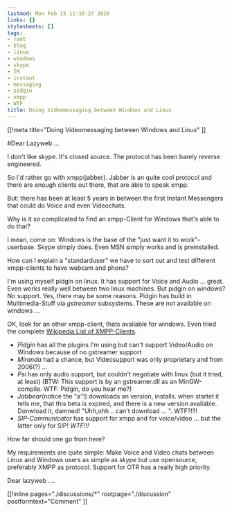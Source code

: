 ```yaml
---
lastmod: Mon Feb 15 11:16:27 2010
links: {}
stylesheets: []
tags:
- rant
- blog
- linux
- windows
- skype
- IM
- instant
- messaging
- pidgin
- xmpp
- WTF
title: Doing Videomessaging between Windows and Linux
---
```

[[!meta title="Doing Videomessaging between Windows and Linux" ]]

#Dear Lazyweb ...

I don't like skype. It's closed source. The protocol has been barely reverse engineered.

So I'd rather go with xmpp(jabber). Jabber is an quite cool protocol and there  are enough clients out there, that are able to speak xmpp.

But: there has been at least 5 years in between the first Instant Messengers that could do Voice and even Videochats.

Why is it so complicated to find an xmpp-Client for Windows that's able to do that?  

I mean, come on: Windows is the base of the "just want it to work"-userbase. Skype simply does. Even MSN simply works and is preinstalled.

How can I explain a "standarduser" we have to sort out and test different xmpp-clients to have webcam and phone?

I'm using myself pidgin on linux. It has support for Voice and Audio ... great. Even works really well between two linux machines. 
But pidgin on windows? No support. Yes, there may be some reasons. Pidgin has build in Multimedia-Stuff via *gstreamer* subsystems. These are not available on windows ...

OK, look for an other xmpp-client, thats available for windows. Even tried the complete [Wikipedia List of XMPP-Clients](http://en.wikipedia.org/wiki/List_of_XMPP_client_software). 

- *Pidgin* has all the plugins I'm using but can't support Video/Audio on Windows because of no gstreamer support
- *Miranda* had a chance, but Videosupport was only proprietary and from 2006(?) ... 
- *Psi* has only audio support, but couldn't negotiate with linux (but it tried, at least) (BTW: This support is by an gstreamer.dll as an MinGW-compile. WTF: Pidgin, do you hear me?)
- *Jabbear*(notice the "a"!) downloads an version, installs. when startet it tells me, that this beta is expired, and there is a new version available. Donwload it, damned! "Uhh,ohh .. can't download ... ". WTF?!?!
- *SIP-Communicator* has support for xmpp and for voice/video ... but the latter only for SIP! *WTF!!!*

How far should one go from here?

My requirements are quite simple:
Make Voice and Video chats between Linux and Windows users as simple as *skype* but use opensource, preferably XMPP as protocol. Support for OTR  has a really high priority. 


Dear lazyweb ....

  


[[!inline pages="./discussions/*" rootpage="./discussion" postformtext="Comment" ]]

